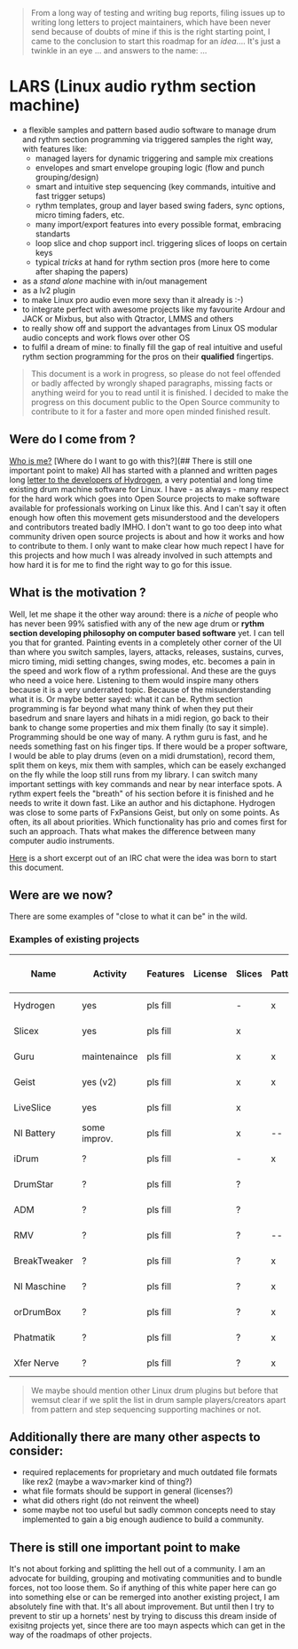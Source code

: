 > From a long way of testing and writing bug reports, filing issues up to writing long letters to project maintainers, which have been never send because of doubts of mine if this is the right starting point, I came to the conclusion to start this roadmap for an *idea*.... It's just a twinkle in an eye ... and answers to the name: ...

# LARS (Linux audio rythm section machine)

 + a flexible samples and pattern based audio software to manage drum and rythm section programming via triggered samples the right way, with features like:
   + managed layers for dynamic triggering and sample mix creations
   + envelopes and smart envelope grouping logic (flow and punch grouping/design)
   + smart and intuitive step sequencing (key commands, intuitive and fast trigger setups)
   + rythm templates, group and layer based swing faders, sync options, micro timing faders, etc.
   + many import/export features into every possible format, embracing standarts
   + loop slice and chop support incl. triggering slices of loops on certain keys
   + typical *tricks* at hand for rythm section pros (more here to come after shaping the papers)
 + as a *stand alone* machine with in/out management
 + as a lv2 plugin
 + to make Linux pro audio even more sexy than it already is :-)
 + to integrate perfect with awesome projects like my favourite Ardour and JACK or Mixbus, but also with Qtractor, LMMS and others
 + to really show off and support the advantages from Linux OS modular audio concepts and work flows over other OS
 + to fulfil a dream of mine: to finally fill the gap of real intuitive and useful rythm section programming for the pros on their __qualified__ fingertips.

> This document is a work in progress, so please do not feel offended or badly affected by wrongly shaped paragraphs, missing facts or anything weird for you to read until it is finished. I decided to make the progress on this document public to the Open Source community to contribute to it for a faster and more open minded finished result.

## Were do I come from ?

[Who is me?](AUTHOR.md) [Where do I want to go with this?](## There is still one important point to make) All has started with a planned and written pages long [letter to the developers of Hydrogen](LETTER_TO_HYDROGEN.md), a very potential and long time existing drum machine software for Linux. I have - as always - many respect for the hard work which goes into Open Source projects to make software available for professionals working on Linux like this. And I can't say it often enough how often this movement gets misunderstood and the developers and contributors treated badly IMHO. I don't want to go too deep into what community driven open source projects is about and how it works and how to contribute to them. I only want to make clear how much repect I have for this projects and how much I was already involved in such attempts and how hard it is for me to find the right way to go for this issue.

## What is the motivation ?

Well, let me shape it the other way around: there is a *niche* of people who has never been 99% satisfied with any of the new age drum or __rythm section developing philosophy on computer based software__ yet. I can tell you that for granted. Painting events in a completely other corner of the UI than where you switch samples, layers, attacks, releases, sustains, curves, micro timing, midi setting changes, swing modes, etc. becomes a pain in the speed and work flow of a rythm professional. And these are the guys who need a voice here. Listening to them would inspire many others because it is a very underrated topic. Because of the misunderstanding what it is. Or maybe better sayed: what it can be. Rythm section programming is far beyond what many think of when they put their basedrum and snare layers and hihats in a midi region, go back to their bank to change some properties and mix them finally (to say it simple). Programming should be one way of many. A rythm guru is fast, and he needs something fast on his finger tips. If there would be a proper software, I would be able to play drums (even on a midi drumstation), record them, split them on keys, mix them with samples, which can be easely exchanged on the fly while the loop still runs from my library. I can switch many important settings with key commands and near by near interface spots. A rythm expert feels the "breath" of his section before it is finished and he needs to write it down fast. Like an author and his dictaphone. Hydrogen was close to some parts of FxPansions Geist, but only on some points. As often, its all about priorities. Which functionality has prio and comes first for such an approach. Thats what makes the difference between many computer audio instruments.

[Here](CHATLOG.md) is a short excerpt out of an IRC chat were the idea was born to start this document.

## Were are we now?

There are some examples of "close to what it can be" in the wild.

### Examples of existing projects

| Name          | Activity     | Features   | License | Slices  | Pattern | Link       | User experience report |
|---------------|--------------|------------|---------|---------|---------|------------|------------------------|
| Hydrogen      | yes          | pls fill   |         | -       | x       | Link       | Internal doc link      |
| Slicex        | yes          | pls fill   |         | x       |         | Link       | Internal doc link      |
| Guru          | maintenaince | pls fill   |         | x       | x       | Link       | Internal doc link      |
| Geist         | yes (v2)     | pls fill   |         | x       | x       | Link       | Internal doc link      |
| LiveSlice     | yes          | pls fill   |         | x       |         | Link       | Internal doc link      |
| NI Battery    | some improv. | pls fill   |         | x       | --      | Link       | Internal doc link      |
| iDrum         | ?            | pls fill   |         | -       | x       | Link       | Internal doc link      |
| DrumStar      | ?            | pls fill   |         | ?       |         | Link       | Internal doc link      |
| ADM           | ?            | pls fill   |         | ?       |         | Link       | Internal doc link      |
| RMV           | ?            | pls fill   |         | ?       | --      | Link       | Internal doc link      |
| BreakTweaker  | ?            | pls fill   |         | ?       | x       | Link       | Internal doc link      |
| NI Maschine   | ?            | pls fill   |         | ?       | x       | Link       | Internal doc link      |
| orDrumBox     | ?            | pls fill   |         | ?       | x       | Link       | Internal doc link      |
| Phatmatik     | ?            | pls fill   |         | ?       | x       | Link       | Internal doc link      |
| Xfer Nerve    | ?            | pls fill   |         | ?       | x       | Link       | Internal doc link      |

> We maybe should mention other Linux drum plugins but before that wemsut clear if we split the list in drum sample players/creators apart from pattern and step sequencing supporting machines or not.

## Additionally there are many other aspects to consider:

 + required replacements for proprietary and much outdated file formats like rex2 (maybe a wav>marker kind of thing?)
 + what file formats should be support in general (licenses?)
 + what did others right (do not reinvent the wheel)
 + some maybe not too useful but sadly common concepts need to stay implemented to gain a big enough audience to build a community.
 
## There is still one important point to make
 
It's not about forking and splitting the hell out of a community. I am an advocate for building, grouping and motivating communities and to bundle forces, not too loose them. So if anything of this white paper here can go into something else or can be remerged into another existing project, I am absolutely fine with that. It's all about improvement. But until then I try to prevent to stir up a hornets' nest by trying to discuss this dream inside of exisitng projects yet, since there are too mayn aspects which can get in the way of the roadmaps of other projects.
 
